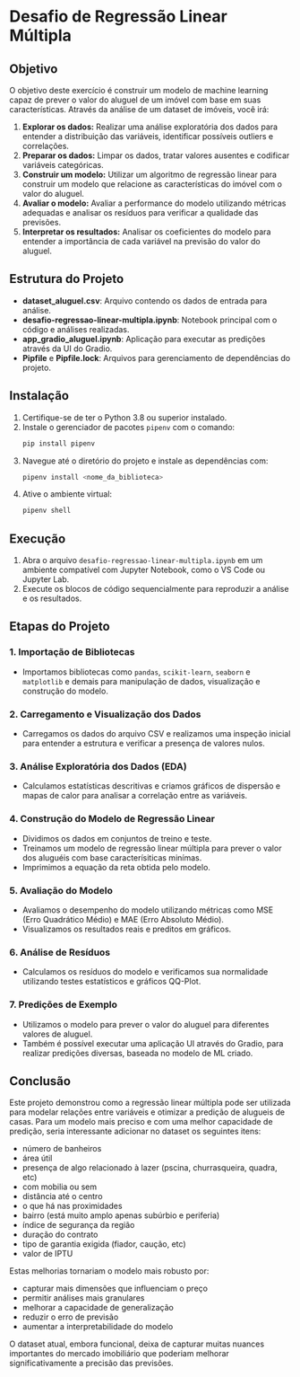 # Desafio de Regressão Linear Múltipla

## Objetivo

O objetivo deste exercício é construir um modelo de machine learning capaz de prever o valor do aluguel de um imóvel com base em suas características. Através da análise de um dataset de imóveis, você irá:

1. **Explorar os dados:** Realizar uma análise exploratória dos dados para entender a distribuição das variáveis, identificar possíveis outliers e correlações.
2. **Preparar os dados:** Limpar os dados, tratar valores ausentes e codificar variáveis categóricas.
3. **Construir um modelo:** Utilizar um algoritmo de regressão linear para construir um modelo que relacione as características do imóvel com o valor do aluguel.
4. **Avaliar o modelo:** Avaliar a performance do modelo utilizando métricas adequadas e analisar os resíduos para verificar a qualidade das previsões.
5. **Interpretar os resultados:** Analisar os coeficientes do modelo para entender a importância de cada variável na previsão do valor do aluguel.

## Estrutura do Projeto

- **dataset_aluguel.csv**: Arquivo contendo os dados de entrada para análise.
- **desafio-regressao-linear-multipla.ipynb**: Notebook principal com o código e análises realizadas.
- **app_gradio_aluguel.ipynb**: Aplicação para executar as predições através da UI do Gradio.
- **Pipfile** e **Pipfile.lock**: Arquivos para gerenciamento de dependências do projeto.

## Instalação

1. Certifique-se de ter o Python 3.8 ou superior instalado.
2. Instale o gerenciador de pacotes `pipenv` com o comando:
   ```bash
   pip install pipenv
   ```
3. Navegue até o diretório do projeto e instale as dependências com:
   ```bash
   pipenv install <nome_da_biblioteca>
   ```
4. Ative o ambiente virtual:
   ```bash
   pipenv shell
   ```

## Execução

1. Abra o arquivo `desafio-regressao-linear-multipla.ipynb` em um ambiente compatível com Jupyter Notebook, como o VS Code ou Jupyter Lab.
2. Execute os blocos de código sequencialmente para reproduzir a análise e os resultados.

## Etapas do Projeto

### 1. Importação de Bibliotecas
- Importamos bibliotecas como `pandas`, `scikit-learn`, `seaborn` e `matplotlib` e demais para manipulação de dados, visualização e construção do modelo.

### 2. Carregamento e Visualização dos Dados
- Carregamos os dados do arquivo CSV e realizamos uma inspeção inicial para entender a estrutura e verificar a presença de valores nulos.

### 3. Análise Exploratória dos Dados (EDA)
- Calculamos estatísticas descritivas e criamos gráficos de dispersão e mapas de calor para analisar a correlação entre as variáveis.

### 4. Construção do Modelo de Regressão Linear
- Dividimos os dados em conjuntos de treino e teste.
- Treinamos um modelo de regressão linear múltipla para prever o valor dos aluguéis com base caracterísiticas minímas.
- Imprimimos a equação da reta obtida pelo modelo.

### 5. Avaliação do Modelo
- Avaliamos o desempenho do modelo utilizando métricas como MSE (Erro Quadrático Médio) e MAE (Erro Absoluto Médio).
- Visualizamos os resultados reais e preditos em gráficos.

### 6. Análise de Resíduos
- Calculamos os resíduos do modelo e verificamos sua normalidade utilizando testes estatísticos e gráficos QQ-Plot.

### 7. Predições de Exemplo
- Utilizamos o modelo para prever o valor do aluguel para diferentes valores de aluguel.
- Também é possível executar uma aplicação UI através do Gradio, para realizar predições diversas, baseada no modelo de ML criado.

## Conclusão

Este projeto demonstrou como a regressão linear múltipla pode ser utilizada para modelar relações entre variáveis e otimizar a predição de alugueis de casas.
Para um modelo mais preciso e com uma melhor capacidade de predição, seria interessante adicionar no dataset os seguintes itens:
- número de banheiros
- área útil
- presença de algo relacionado à lazer (pscina, churrasqueira, quadra, etc)
- com mobilia ou sem
- distância até o centro
- o que há nas proximidades
- bairro (está muito amplo apenas subúrbio e periferia)
- índice de segurança da região
- duração do contrato
- tipo de garantia exigida (fiador, caução, etc)
- valor de IPTU

Estas melhorias tornariam o modelo mais robusto por:
- capturar mais dimensões que influenciam o preço
- permitir análises mais granulares
- melhorar a capacidade de generalização
- reduzir o erro de previsão
- aumentar a interpretabilidade do modelo

O dataset atual, embora funcional, deixa de capturar muitas nuances importantes do mercado imobiliário que poderiam melhorar significativamente a precisão das previsões.